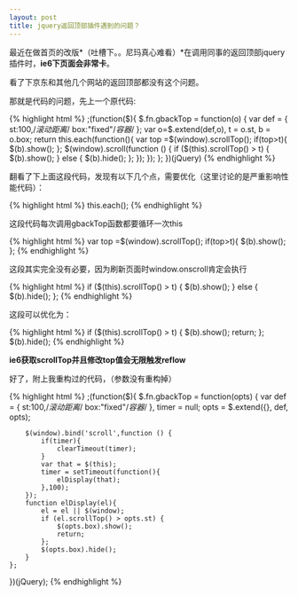 ```yaml
---
layout: post
title: jquery返回顶部插件遇到的问题？
---
```


最近在做首页的改版*（吐槽下。。尼玛真心难看）*在调用同事的返回顶部jquery插件时，**ie6下页面会非常卡**。  

看了下京东和其他几个网站的返回顶部都没有这个问题。

那就是代码的问题，先上一个原代码:

{% highlight html %}
;(function($){
	$.fn.gbackTop = function(o) {
		var def = { 
			st:100,/*滚动距离*/
			box:"fixed"/*容器*/
			};
		var o=$.extend(def,o),
			t = o.st,
			b = o.box;
		return this.each(function(){
			var top =$(window).scrollTop();
			if(top>t){
				$(b).show();
			};
			$(window).scroll(function () {
				if ($(this).scrollTop() > t) {
					$(b).show();
				} else {
					$(b).hide();
				};
			});
		});
	};
})(jQuery)
{% endhighlight %}

翻看了下上面这段代码，发现有以下几个点，需要优化（这里讨论的是严重影响性能代码）：

{% highlight html %}
this.each();
{% endhighlight %}

这段代码每次调用gbackTop函数都要循环一次this


{% highlight html %}
var top =$(window).scrollTop();
if(top>t){
	$(b).show();
};
{% endhighlight %}

这段其实完全没有必要，因为刷新页面时window.onscroll肯定会执行

{% highlight html %}
if ($(this).scrollTop() > t) {
	$(b).show();
} else {
	$(b).hide();
};
{% endhighlight %}

这段可以优化为：

{% highlight html %}
if ($(this).scrollTop() > t) {
	$(b).show();
	return;
};
$(b).hide();
{% endhighlight %}


**ie6获取scrollTop并且修改top值会无限触发reflow**

好了，附上我重构过的代码，（参数没有重构掉）

{% highlight html %}
;(function($){
	$.fn.gbackTop = function(opts) {
		var def = { 
			st:100,/*滚动距离*/
			box:"fixed"/*容器*/
		},
		timer = null;
		opts = $.extend({}, def, opts);
		
		$(window).bind('scroll',function () {
			if(timer){
				clearTimeout(timer);
			}
			var that = $(this);
			timer = setTimeout(function(){
				elDisplay(that);	
			},100);			
		});
		function elDisplay(el){
			el = el || $(window);
			if (el.scrollTop() > opts.st) {
				$(opts.box).show();
				return;
			};
			$(opts.box).hide();
		}
	};
})(jQuery);
{% endhighlight %}
